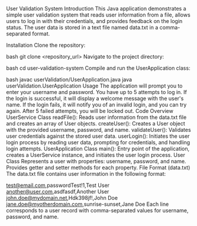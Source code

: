 User Validation System
Introduction
This Java application demonstrates a simple user validation system that reads user information from a file, allows users to log in with their credentials, and provides feedback on the login status. The user data is stored in a text file named data.txt in a comma-separated format.

Installation
Clone the repository:

bash
git clone <repository_url>
Navigate to the project directory:

bash
cd user-validation-system
Compile and run the UserApplication class:

bash
javac userValidation/UserApplication.java
java userValidation.UserApplication
Usage
The application will prompt you to enter your username and password.
You have up to 5 attempts to log in.
If the login is successful, it will display a welcome message with the user's name.
If the login fails, it will notify you of an invalid login, and you can try again.
After 5 failed attempts, you will be locked out.
Code Overview
UserService Class
readFile(): Reads user information from the data.txt file and creates an array of User objects.
createUser(): Creates a User object with the provided username, password, and name.
validateUser(): Validates user credentials against the stored user data.
userLogin(): Initiates the user login process by reading user data, prompting for credentials, and handling login attempts.
UserApplication Class
main(): Entry point of the application, creates a UserService instance, and initiates the user login process.
User Class
Represents a user with properties: username, password, and name.
Provides getter and setter methods for each property.
File Format (data.txt)
The data.txt file contains user information in the following format:

test@email.com,passwordTest!1,Test User
another@user.com,asdfasdf,Another User
john.doe@mydomain.net,Hdk398jf!,John Doe
jane.doe@myotherdomain.com,sunrise-sunset,Jane Doe
Each line corresponds to a user record with comma-separated values for username, password, and name.
